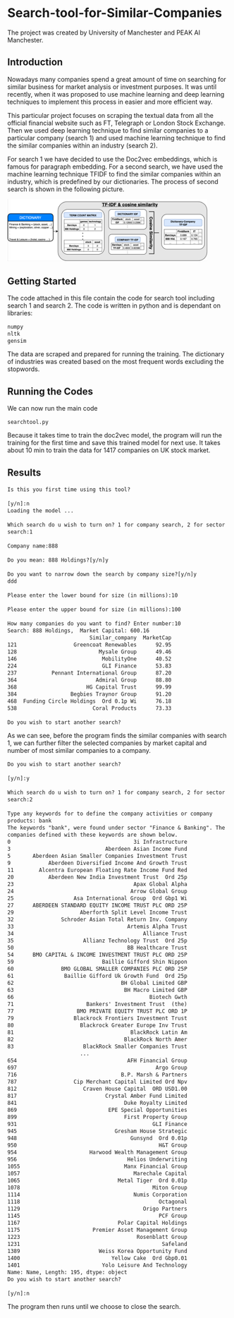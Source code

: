 # Search-tool-for-Similar-Companies
The project was created by University of Manchester and PEAK AI Manchester.

## Introduction
Nowadays many companies spend a great amount of time on searching for similar business for market analysis or investment purposes. It was until recently, when it was proposed to use machine learning and deep learning techniques to implement this process in easier and more efficient way.

This particular project focuses on scraping the textual data from all the official financial website such as FT, Telegraph or London Stock Exchange. Then we used deep learning technique to find similar companies to a particular company (search 1) and used machine learning technique to find the similar companies within an industry (search 2).

For search 1 we have decided to use the Doc2vec embeddings, which is famous for paragraph embedding. For a second search, we have used the machine learning technique TFIDF to find the similar companies within an industry, which is predefined by our dictionaries. The process of second search is shown in the following picture.

<img src="tfidf.png" width="90%"/>

## Getting Started
The code attached in this file contain the code for search tool including search 1 and search 2. The code is written in python and is dependant on libraries:

```
numpy
nltk
gensim
```

The data are scraped and prepared for running the training. The dictionary of industries was created based on the most frequent words excluding the stopwords.

## Running the Codes
We can now run the main code
```
searchtool.py
```
Because it takes time to train the doc2vec model, the program will run the training for the first time and save this trained model for next use. It takes about 10 min to train the data for 1417 companies on UK stock market.

## Results
```
Is this you first time using this tool?

[y/n]:n
Loading the model ...

Which search do u wish to turn on? 1 for company search, 2 for sector search:1

Company name:888 

Do you mean: 888 Holdings?[y/n]y

Do you want to narrow down the search by company size?[y/n]y
ddd

Please enter the lower bound for size (in millions):10

Please enter the upper bound for size (in millions):100

How many companies do you want to find? Enter number:10
Search: 888 Holdings,  Market Capital: 600.16
                          Similar_company  MarketCap
121                  Greencoat Renewables      92.95
128                          Mysale Group      49.46
146                           MobilityOne      40.52
224                           GLI Finance      53.83
237           Pennant International Group      87.20
364                         Admiral Group      88.80
368                      HG Capital Trust      99.99
384                 Begbies Traynor Group      91.20
468  Funding Circle Holdings  Ord 0.1p Wi      76.18
538                        Coral Products      73.33

Do you wish to start another search?
```
As we can see, before the program finds the similar companies with search 1, we can further filter the selected companies by market capital and number of most similar companies to a company.

```
Do you wish to start another search?

[y/n]:y

Which search do u wish to turn on? 1 for company search, 2 for sector search:2

Type any keywords for to define the company activities or company products: bank
The keywords "bank", were found under sector "Finance & Banking". The companies defined with these keywords are shown below.
0                                       3i Infrastructure
3                              Aberdeen Asian Income Fund
5       Aberdeen Asian Smaller Companies Investment Trust
9            Aberdeen Diversified Income And Growth Trust
11        Alcentra European Floating Rate Income Fund Red
20           Aberdeen New India Investment Trust  Ord 25p
23                                      Apax Global Alpha
24                                     Arrow Global Group
25                   Asa International Group  Ord Gbp1 Wi
27      ABERDEEN STANDARD EQUITY INCOME TRUST PLC ORD 25P
29                     Aberforth Split Level Income Trust
32               Schroder Asian Total Return Inv. Company
33                                    Artemis Alpha Trust
34                                         Alliance Trust
35                      Allianz Technology Trust  Ord 25p
50                                    BB Healthcare Trust
54      BMO CAPITAL & INCOME INVESTMENT TRUST PLC ORD 25P
59                            Baillie Gifford Shin Nippon
60               BMO GLOBAL SMALLER COMPANIES PLC ORD 25P
61                Baillie Gifford Uk Growth Fund  Ord 25p
62                                  BH Global Limited GBP
63                                   BH Macro Limited GBP
66                                           Biotech Gwth
71                       Bankers' Investment Trust  (the)
77                    BMO PRIVATE EQUITY TRUST PLC ORD 1P
79                   Blackrock Frontiers Investment Trust
80                     Blackrock Greater Europe Inv Trust
81                                     BlackRock Latin Am
82                                   BlackRock North Amer
83                      BlackRock Smaller Companies Trust
                       ...
654                                   AFH Financial Group
697                                            Argo Group
716                                 B.P. Marsh & Partners
787                  Cip Merchant Capital Limited Ord Npv
812                     Craven House Capital  ORD USD1.00
817                            Crystal Amber Fund Limited
841                                  Duke Royalty Limited
869                             EPE Special Opportunities
899                                  First Property Group
931                                           GLI Finance
945                               Gresham House Strategic
948                                    Gunsynd  Ord 0.01p
950                                             H&T Group
954                       Harwood Wealth Management Group
956                                   Helios Underwriting
1055                                 Manx Financial Group
1057                                    Marechale Capital
1065                               Metal Tiger  Ord 0.01p
1078                                          Miton Group
1114                                    Numis Corporation
1118                                            Octagonal
1129                                       Origo Partners
1145                                            PCF Group
1167                               Polar Capital Holdings
1175                       Premier Asset Management Group
1223                                     Rosenblatt Group
1231                                             Safeland
1389                         Weiss Korea Opportunity Fund
1400                             Yellow Cake  Ord Gbp0.01
1401                          Yolo Leisure And Technology
Name: Name, Length: 195, dtype: object
Do you wish to start another search?

[y/n]:n
```
The program then runs until we choose to close the search.


